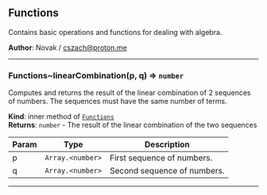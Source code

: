 <a name="module_Functions"></a>

## Functions
Contains basic operations and functions for dealing with algebra.

**Author**: Novak / <cszach@proton.me>  

* * *

<a name="module_Functions..linearCombination"></a>

### Functions~linearCombination(p, q) ⇒ <code>number</code>
Computes and returns the result of the linear combination of 2 sequences
of numbers. The sequences must have the same number of terms.

**Kind**: inner method of [<code>Functions</code>](#module_Functions)  
**Returns**: <code>number</code> - The result of the linear combination of the two sequences  

| Param | Type | Description |
| --- | --- | --- |
| p | <code>Array.&lt;number&gt;</code> | First sequence of numbers. |
| q | <code>Array.&lt;number&gt;</code> | Second sequence of numbers. |


* * *

